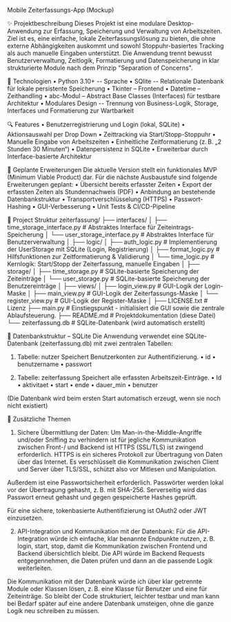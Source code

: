 Mobile Zeiterfassungs-App (Mockup)

✨ Projektbeschreibung
Dieses Projekt ist eine modulare Desktop-Anwendung zur Erfassung, Speicherung und Verwaltung von Arbeitszeiten.
Ziel ist es, eine einfache, lokale Zeiterfassungslösung zu bieten, die ohne externe Abhängigkeiten auskommt und sowohl Stoppuhr-basiertes Tracking als auch manuelle Eingaben unterstützt.
Die Anwendung trennt bewusst Benutzerverwaltung, Zeitlogik, Formatierung und Datenspeicherung in klar strukturierte Module nach dem Prinzip "Separation of Concerns".

🔧 Technologien
•	Python 3.10+ -- Sprache
•	SQlite -- Relationale Datenbank für lokale persistente Speicherung
•	Tkinter – Frontend
•	Datetime – Zeithandling
•	abc-Modul – Abstract Base Classes (Interfaces) für testbare Architektur
•	Modulares Design -- Trennung von Business-Logik, Storage, Interfaces und Formatierung zur Wartbarkeit

🔍 Features
•	Benutzerregistrierung und Login (lokal, SQLite)
•	Aktionsauswahl per Drop Down
•	Zeittracking via Start/Stopp-Stoppuhr
•	Manuelle Eingabe von Arbeitszeiten
•	Einheitliche Zeitformatierung (z. B. „2 Stunden 30 Minuten“)
•	Datenpersistenz in SQLite
•	Erweiterbar durch Interface-basierte Architektur

🚧 Geplante Erweiterungen
Die aktuelle Version stellt ein funktionales MVP (Minimum Viable Product) dar.
Für die nächste Ausbaustufe sind folgende Erweiterungen geplant:
•	Übersicht bereits erfasster Zeiten
•	Export der erfassten Zeiten als Stundennachweis (PDF)
•	Anbindung an bestehende Datenbankstruktur
•	Transportverschlüsselung (HTTPS)
•	Passwort-Hashing
•	GUI-Verbesserung
•	Unit Tests & CI/CD-Pipeline

📂 Project Struktur
zeiterfassung/
├── interfaces/
│   ├── time_storage_interface.py    # Abstraktes Interface für Zeiteintrags-Speicherung
│   └── user_storage_interface.py    # Abstraktes Interface für Benutzerverwaltung
│
├── logic/
│   ├── auth_logic.py    # Implementierung der UserStorage mit SQLite (Login, Registrierung)
│   ├── format_logic.py  # Hilfsfunktionen zur Zeitformatierung & Validierung
│   └── time_logic.py    # Kernlogik: Start/Stopp der Zeiterfassung, manuelle Eingaben
│
├── storage/
│   ├── time_storage.py  # SQLite-basierte Speicherung der Zeiteinträge
│   └── user_storage.py  # SQLite-basierte Speicherung der Benutzereinträge
│
├── views/
│   ├── login_view.py    # GUI-Logik der Login-Maske
│   ├── main_view.py     # GUI-Logik der Zeiterfassungs-Maske
│   └── register_view.py # GUI-Logik der Register-Maske
│
├── LICENSE.txt          # Lizenz
├── main.py              # Einstiegspunkt - initialisiert die GUI sowie die zentrale Ablaufsteuerung.
├── README.md            # Projektdokumentation (diese Datei)
└── zeiterfassung.db     # SQLite-Datenbank (wird automatisch erstellt)

📄 Datenbankstruktur – SQLite
Die Anwendung verwendet eine SQLite-Datenbank (zeiterfassung.db) mit zwei zentralen Tabellen:

1. Tabelle: nutzer
   Speichert Benutzerkonten zur Authentifizierung.
   •	id
   •	benutzername
   •	passwort

2. Tabelle: zeiterfassung
   Speichert alle erfassten Arbeitszeit-Einträge.
   •	Id
   •	aktivitaet
   •	start
   •	ende
   •	dauer\_min
   •	benutzer

(Die Datenbank wird beim ersten Start automatisch erzeugt, wenn sie noch nicht existiert)

🧾 Zusätzliche Themen

1. Sichere Übermittlung der Daten:
   Um Man-in-the-Middle-Angriffe und/oder Sniffing zu verhindern ist für jegliche Kommunikation zwischen Front-/ und Backend ist HTTPS (SSL/TLS) ist zwingend erforderlich. HTTPS is ein sicheres Protokoll zur Übertragung von Daten über das Internet. Es verschlüsselt die Kommunikation zwischen Client und Server über TLS/SSL, schützt also vor Mitlesen und Manipulation.

Außerdem ist eine Passwortsicherheit erforderlich. Passwörter werden lokal vor der Übertragung gehasht, z. B. mit SHA-256. Serverseitig wird das Passwort erneut gehasht und gegen gespeicherte Hashes geprüft.

Für eine sichere, tokenbasierte Authentifizierung ist OAuth2 oder JWT einzusetzen.

2. API-Integration und Kommunikation mit der Datenbank:
   Für die API-Integration würde ich einfache, klar benannte Endpunkte nutzen, z. B. login, start, stop, damit die Kommunikation zwischen Frontend und Backend übersichtlich bleibt. Die API würde im Backend Requests entgegennehmen, die Daten prüfen und dann an die passende Logik weiterleiten.

Die Kommunikation mit der Datenbank würde ich über klar getrennte Module oder Klassen lösen, z. B. eine Klasse für Benutzer und eine für Zeiteinträge. So bleibt der Code strukturiert, leichter testbar und man kann bei Bedarf später auf eine andere Datenbank umsteigen, ohne die ganze Logik neu schreiben zu müssen.
